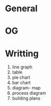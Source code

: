 # General
# OG
# 
# Writting
1. line graph 
2. table 
3. pie chart 
4. bar chart 
5. diagram- map 
6. process diagram 
7. building plans
<!--stackedit_data:
eyJoaXN0b3J5IjpbLTYzMTQzNzY4NywyMDc3MjYxNzk5XX0=
-->